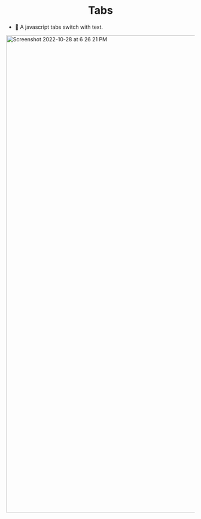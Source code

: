 <h1 align="center">Tabs</h1>

- 🔭 A javascript tabs switch with text.

<img width="1277" alt="Screenshot 2022-10-28 at 6 26 21 PM" src="https://user-images.githubusercontent.com/93057752/198755595-437f0042-8f1d-4ffc-be20-8a54f48bb003.png">
